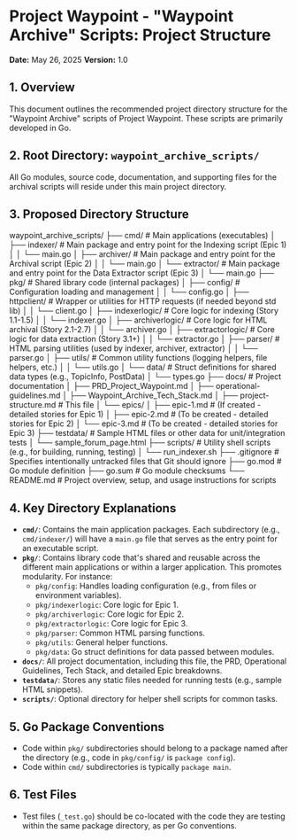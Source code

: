 # Project Waypoint - "Waypoint Archive" Scripts: Project Structure

**Date:** May 26, 2025
**Version:** 1.0

## 1. Overview

This document outlines the recommended project directory structure for the "Waypoint Archive" scripts of Project Waypoint. These scripts are primarily developed in Go.

## 2. Root Directory: `waypoint_archive_scripts/`

All Go modules, source code, documentation, and supporting files for the archival scripts will reside under this main project directory.

## 3. Proposed Directory Structure

waypoint_archive_scripts/
├── cmd/                          # Main applications (executables)
│   ├── indexer/                  # Main package and entry point for the Indexing script (Epic 1)
│   │   └── main.go
│   ├── archiver/                 # Main package and entry point for the Archival script (Epic 2)
│   │   └── main.go
│   └── extractor/                # Main package and entry point for the Data Extractor script (Epic 3)
│       └── main.go
├── pkg/                          # Shared library code (internal packages)
│   ├── config/                   # Configuration loading and management
│   │   └── config.go
│   ├── httpclient/               # Wrapper or utilities for HTTP requests (if needed beyond std lib)
│   │   └── client.go
│   ├── indexerlogic/             # Core logic for indexing (Story 1.1-1.5)
│   │   └── indexer.go
│   ├── archiverlogic/            # Core logic for HTML archival (Story 2.1-2.7)
│   │   └── archiver.go
│   ├── extractorlogic/           # Core logic for data extraction (Story 3.1+)
│   │   └── extractor.go
│   ├── parser/                   # HTML parsing utilities (used by indexer, archiver, extractor)
│   │   └── parser.go
│   ├── utils/                    # Common utility functions (logging helpers, file helpers, etc.)
│   │   └── utils.go
│   └── data/                     # Struct definitions for shared data types (e.g., TopicInfo, PostData)
│       └── types.go
├── docs/                         # Project documentation
│   ├── PRD_Project_Waypoint.md
│   ├── operational-guidelines.md
│   ├── Waypoint_Archive_Tech_Stack.md
│   ├── project-structure.md      # This file
│   └── epics/
│       ├── epic-1.md             # (If created - detailed stories for Epic 1)
│       ├── epic-2.md             # (To be created - detailed stories for Epic 2)
│       └── epic-3.md             # (To be created - detailed stories for Epic 3)
├── testdata/                     # Sample HTML files or other data for unit/integration tests
│   └── sample_forum_page.html
├── scripts/                      # Utility shell scripts (e.g., for building, running, testing)
│   └── run_indexer.sh
├── .gitignore                    # Specifies intentionally untracked files that Git should ignore
├── go.mod                        # Go module definition
├── go.sum                        # Go module checksums
└── README.md                     # Project overview, setup, and usage instructions for scripts

## 4. Key Directory Explanations

* **`cmd/`**: Contains the main application packages. Each subdirectory (e.g., `cmd/indexer/`) will have a `main.go` file that serves as the entry point for an executable script.
* **`pkg/`**: Contains library code that's shared and reusable across the different main applications or within a larger application. This promotes modularity. For instance:
    * `pkg/config`: Handles loading configuration (e.g., from files or environment variables).
    * `pkg/indexerlogic`: Core logic for Epic 1.
    * `pkg/archiverlogic`: Core logic for Epic 2.
    * `pkg/extractorlogic`: Core logic for Epic 3.
    * `pkg/parser`: Common HTML parsing functions.
    * `pkg/utils`: General helper functions.
    * `pkg/data`: Go struct definitions for data passed between modules.
* **`docs/`**: All project documentation, including this file, the PRD, Operational Guidelines, Tech Stack, and detailed Epic breakdowns.
* **`testdata/`**: Stores any static files needed for running tests (e.g., sample HTML snippets).
* **`scripts/`**: Optional directory for helper shell scripts for common tasks.

## 5. Go Package Conventions

* Code within `pkg/` subdirectories should belong to a package named after the directory (e.g., code in `pkg/config/` is `package config`).
* Code within `cmd/` subdirectories is typically `package main`.

## 6. Test Files

* Test files (`_test.go`) should be co-located with the code they are testing within the same package directory, as per Go conventions.